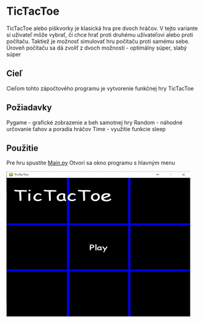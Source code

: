 # TicTacToe
TicTacToe alebo piškvorky je klasická hra pre dvoch hráčov. V tejto variante si uživateľ môže vybrať, či chce hrať proti druhému užívateľovi alebo proti počítaču. Taktiež je možnosť simulovať hru počítaču proti samému sebe.
Úroveň počítaču sa dá zvoliť z dvoch možností - optimálny súper, slabý súper

## Cieľ
Cieľom tohto zápočtového programu je vytvorenie funkčnej hry TicTacToe

## Požiadavky
Pygame - grafické zobrazenie a beh samotnej hry
Random - náhodné určovanie ťahov a poradia hráčov
Time - využitie funkcie sleep

## Použitie
Pre hru spustite [Main.py](Main.py)
Otvorí sa okno programu s hlavným menu

<img src="img/menu.png" width="480" height="380" />
